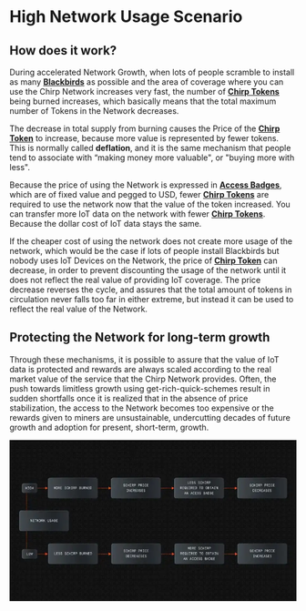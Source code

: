 # High Network Usage Scenario

## How does it work?

During accelerated Network Growth, when lots of people scramble to install as many **[Blackbirds](docs/Chirp-Wiki/Hardware/Blackbird.md)** as possible and the area of coverage where you can use the Chirp Network increases very fast, the number of **[Chirp Tokens](chirp-tokens.md)** being burned increases, which basically means that the total maximum number of Tokens in the Network decreases. 

The decrease in total supply from burning causes the Price of the **[Chirp Token](chirp-tokens.md)** to increase, because more value is represented by fewer tokens. This is normally called **deflation**, and it is the same mechanism that people tend to associate with “making money more valuable", or "buying more with less".

Because the price of using the Network is expressed in **[Access Badges](access-badges.md)**, which are of fixed value and pegged to USD, fewer **[Chirp Tokens](chirp-tokens.md)** are required to use the network now that the value of the token increased. You can transfer more IoT data on the network with fewer **[Chirp Tokens](chirp-tokens.md)**. Because the dollar cost of IoT data stays the same. 

If the cheaper cost of using the network does not create more usage of the network, which would be the case if lots of people install Blackbirds but nobody uses IoT Devices on the Network, the price of **[Chirp Token](chirp-tokens.md)** can decrease, in order to prevent discounting the usage of the network until it does not reflect the real value of providing IoT coverage. The price decrease reverses the cycle, and assures that the total amount of tokens in circulation never falls too far in either extreme, but instead it can be used to reflect the real value of the Network.

## Protecting the Network for long-term growth

Through these mechanisms, it is possible to assure that the value of IoT data is protected and rewards are always scaled according to the real market value of the service that the Chirp Network provides. Often, the push towards limitless growth using get-rich-quick-schemes result in sudden shortfalls once it is realized that in the absence of price stabilization, the access to the Network becomes too expensive or the rewards given to miners are unsustainable, undercutting decades of future growth and adoption for present, short-term, growth.

![High Network Usage](usage.png)
